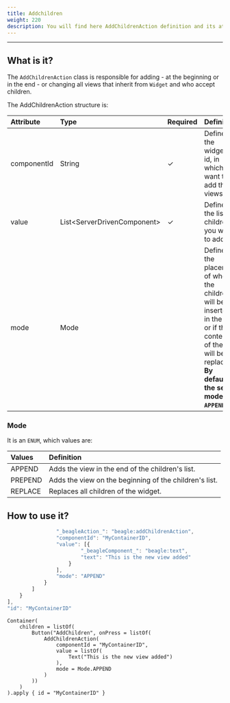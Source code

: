```yaml
---
title: Addchildren
weight: 220
description: You will find here AddChildrenAction definition and its attributes details
---
```


---

## What is it?

The `AddChildrenAction` class is responsible for adding - at the beginning or in the end - or changing all views that inherit from  `Widget`  and who accept children.

The AddChildrenAction structure is: 

| **Attribute** | **Type** | Required | **Definition** |
| :--- | :--- | :--- | :--- |
| componentId | String |       ✓ | Defines the widget's id, in which you want to add the views. |
| value | List&lt;ServerDrivenComponent&gt; |        ✓ | Defines the list of children you want to add. |
| mode | Mode |  | Defines the placement of where the children will be inserted in the list or if the contents of the list will be replaced. **By default the set mode is `APPEND`.** |

### Mode

It is an `ENUM`, which values are:

| Values | Definition |
| :--- | :--- |
| APPEND | Adds the view in the end of the children's list. |
| PREPEND | Adds the view on the beginning of the children's list. |
| REPLACE | Replaces all children of the widget. |

## How to use it?



```javascript
                "_beagleAction_": "beagle:addChildrenAction",
                "componentId": "MyContainerID",
                "value": [{
                        "_beagleComponent_": "beagle:text",
                        "text": "This is the new view added"
                    }
                ],
                "mode": "APPEND"
            }
        ]
    }
],
"id": "MyContainerID"
```



```
Container(
    children = listOf(
        Button("AddChildren", onPress = listOf(
            AddChildrenAction(
                componentId = "MyContainerID",
                value = listOf(
                    Text("This is the new view added")
                ),
				mode = Mode.APPEND
            )
        ))
    )
).apply { id = "MyContainerID" }
```



##
